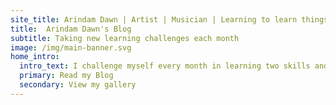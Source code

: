```yaml
---
site_title: Arindam Dawn | Artist | Musician | Learning to learn things
title:  Arindam Dawn's Blog
subtitle: Taking new learning challenges each month
image: /img/main-banner.svg
home_intro: 
  intro_text: I challenge myself every month in learning two skills and sharing my analysis and research. I also write about topics that fascinates me and contribute towards sharing whatever wisdom I possess.
  primary: Read my Blog
  secondary: View my gallery
---
```


